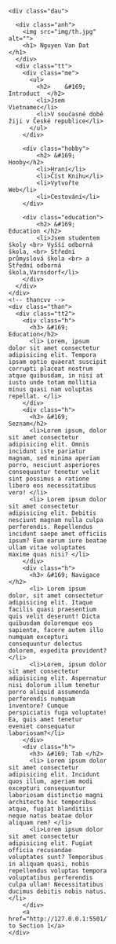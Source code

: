 <!DOCTYPE html>
<html lang="en">
<head>
  <meta charset="UTF-8">
  <meta name="viewport" content="width=device-width, initial-scale=1.0">
  <title>Cv</title>
  <style>
    *{
    margin: 0;
    padding: 0;
}
body{
    box-sizing: border-box;
}
.cv{
    display: grid;
    grid-template-columns: repeat (4fr);
    grid-template-rows: auto;
    margin: 10px 25%;
}
.dau{
    background-color: #168DC7;
}
.anh{
    display: flex;
    flex-direction: column;
    text-align: center;
    margin-top: 30px;
    color:#F7FFFF;
    font-size: 14px;
    max-height: 180px ;
    border-bottom: 1px solid  ;

}
img{
    max-width: 150px;
    max-height: 150px;
    margin-left: 22%;
    margin-bottom: 20px;
    border-radius: 20px;
}
.tt{
    display: grid;
    margin: 20px 20px;
    color: white;
}
li{
    margin:5px 40px;
}
h2{
    color: black;
}
.than{
    display: grid;
    grid-column: 2/5;
    grid-row: auto;
    background-color: #EEEDEB;
}
.tt2{
    margin: 10px 20px;
}
h3{
    color: #168DC7;
}
@media ( max-width:800px ) {
        .cv{
            max-width: 520px;
            max-height: 520px;
            margin: 0;
        }
}

@media ( max-width: 500px ) {
    li{
        font-size: 8px;
    }
    h3{
        font-size: 12px;
    }
    h2{
        font-size: 15px;
    }
    h1{
        font-size: 20px;
    }
    img{
        margin-top: -10px;        
        margin-left: 50px ;
        max-width: 80px;
        max-height: 80px;
    }
    .cv{
        margin: 0;
        background-color: #EEEDEB;
    }
    .tt{
        top:10px
    }
}
  </style>
</head>
<body>
  <div class="cv">

    <div class="dau">

      <div class="anh">
        <img src="img/th.jpg" alt="">
        <h1> Nguyen Van Dat </h1>
      </div>
      <div class="tt">
        <div class="me">
          <ul>
            <h2> 	&#169; Introduct  </h2>
            <li>Jsem Vietnamec</li>
            <li>V současné době žiji v České republice</li>
          </ul>
        </div>

        <div class="hobby">
            <h2> &#169; Hooby</h2>
            <li>Hraní</li>
            <li>Číst Knihu</li>
            <li>Vytvořte Web</li>
            <li>Cestování</li>
        </div>

        <div class="education">
            <h2> &#169; Education </h2>
            <li>Jsem studentem školy <br> Vyšší odborná škola, <br> Střední průmyslová škola <br> a Střední odborná škola,Varnsdorf</li>
        </div>
      </div>
    </div>
    <!-- thancvv -->
    <div class="than">
      <div class="tt2">
        <div class="h">
          <h3> &#169; Education</h2>
          <li> Lorem, ipsum dolor sit amet consectetur adipisicing elit. Tempora ipsam optio quaerat suscipit corrupti placeat nostrum atque quibusdam, in nisi at iusto unde totam mollitia minus quasi nam voluptas repellat. </li>
        </div>
        <div class="h"> 
          <h3> &#169; Seznam</h2>
          <li>Lorem ipsum, dolor sit amet consectetur adipisicing elit. Omnis incidunt iste pariatur magnam, sed minima aperiam porro, nesciunt asperiores consequuntur tenetur velit sint possimus a ratione libero eos necessitatibus vero! </li>
          <li> Lorem ipsum dolor sit amet consectetur adipisicing elit. Debitis nesciunt magnam nulla culpa perferendis. Repellendus incidunt saepe amet officiis ipsum? Eum earum iure beatae ullam vitae voluptates maxime quas nisi? </li>
        </div>
        <div class="h">
          <h3> &#169; Navigace </h2>
          <li> Lorem ipsum dolor, sit amet consectetur adipisicing elit. Itaque facilis quasi praesentium quis velit deserunt! Dicta quibusdam doloremque eos sapiente, facere autem illo numquam excepturi consequuntur delectus dolorem, expedita provident? </li>
          <li>Lorem, ipsum dolor sit amet consectetur adipisicing elit. Aspernatur nisi dolorum illum tenetur porro aliquid assumenda perferendis numquam inventore? Cumque perspiciatis fuga voluptate! Ea, quis amet tenetur eveniet consequatur laboriosam?</li>
        </div>
        <div class="h">
          <h3> &#169; Tab </h2>
          <li> Lorem ipsum dolor sit amet consectetur adipisicing elit. Incidunt quos illum, aperiam modi excepturi consequuntur laboriosam distinctio magni architecto hic temporibus atque, fugiat blanditiis neque natus beatae dolor aliquam rem? </li>
          <li>Lorem ipsum dolor sit amet consectetur adipisicing elit. Fugiat officia recusandae voluptates sunt? Temporibus in aliquam quasi, nobis repellendus voluptas tempora voluptatibus perferendis culpa ullam! Necessitatibus ducimus debitis nobis natus.</li>
        </div>
        <a href="http://127.0.0.1:5501/Table.html#">Go to Section 1</a>
    </div>
  </div>  
</body>
</html>
